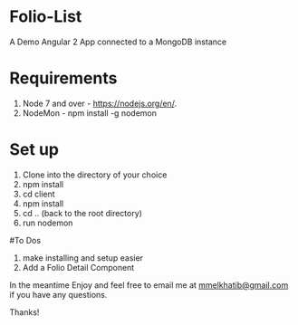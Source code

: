 # Folio-List
A Demo Angular 2 App connected to a MongoDB instance

# Requirements 

1. Node 7 and over - https://nodejs.org/en/. 
2. NodeMon - npm install -g nodemon 

# Set up 
1. Clone into the directory of your choice 
2. npm install
3. cd client
4. npm install
5. cd .. (back to the root directory)
6. run nodemon

#To Dos
1. make installing and setup easier
2. Add a Folio Detail Component

In the meantime Enjoy and feel free to email me at mmelkhatib@gmail.com if you have any questions. 

Thanks! 

